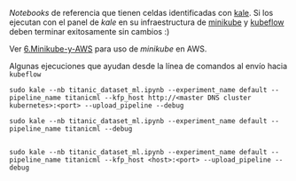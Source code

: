 *Notebooks* de referencia que tienen celdas identificadas con [kale](https://github.com/kubeflow-kale/kale). Si los ejecutan con el panel de *kale* en su infraestructura de [minikube](https://github.com/kubernetes/minikube) y [kubeflow](https://github.com/kubeflow/kubeflow) deben terminar exitosamente sin cambios :)

Ver [6.Minikube-y-AWS](https://github.com/ITAM-DS/analisis-numerico-computo-cientifico/wiki/6.Minikube-y-AWS) para uso de *minikube* en AWS.

Algunas ejecuciones que ayudan desde la línea de comandos al envío hacia `kubeflow`

```
sudo kale --nb titanic_dataset_ml.ipynb --experiment_name default --pipeline_name titanicml --kfp_host http://<master DNS cluster kubernetes>:<port> --upload_pipeline --debug

sudo kale --nb titanic_dataset_ml.ipynb --experiment_name default --pipeline_name titanicml --debug


sudo kale --nb titanic_dataset_ml.ipynb --experiment_name default --pipeline_name titanicml --kfp_host <host>:<port> --upload_pipeline --debug
```
